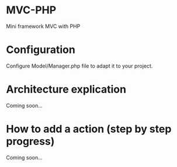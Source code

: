 # MVC-PHP
 Mini framework MVC with PHP

# Configuration
Configure Model/Manager.php file to adapt it to your project.

# Architecture explication
Coming soon...

# How to add a action (step by step progress)
Coming soon...
